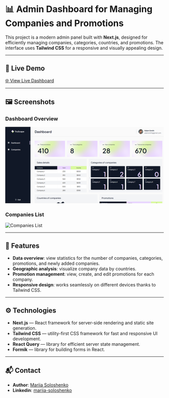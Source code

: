 # 📊 Admin Dashboard for Managing Companies and Promotions

This project is a modern admin panel built with **Next.js**, designed for efficiently managing companies, categories, countries, and promotions. The interface uses **Tailwind CSS** for a responsive and visually appealing design.

---

## 🔗 Live Demo

[🌐 View Live Dashboard](https://next-js-six-blond.vercel.app/dashboard)

---

## 🖼️ Screenshots

### Dashboard Overview
![Dashboard Overview](/public/screenshots/dashboard.png)

### Companies List
![Companies List](/screenshots/companies.png)

---

## 🚀 Features

- **Data overview**: view statistics for the number of companies, categories, promotions, and newly added companies.  
- **Geographic analysis**: visualize company data by countries.  
- **Promotion management**: view, create, and edit promotions for each company.  
- **Responsive design**: works seamlessly on different devices thanks to Tailwind CSS.

---

## ⚙️ Technologies

- **Next.js** — React framework for server-side rendering and static site generation.  
- **Tailwind CSS** — utility-first CSS framework for fast and responsive UI development.  
- **React Query** — library for efficient server state management.  
- **Formik** — library for building forms in React.

---

## 📬 Contact

- **Author**: [Mariia Soloshenko](https://github.com/your-username)  
- **Linkedin**: [mariia-soloshenko](https://www.linkedin.com/in/mariia-soloshenko/)
